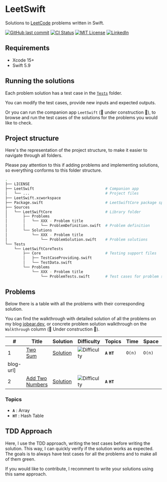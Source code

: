 # LeetSwift

Solutions to [LeetCode](https://leetcode.com/) problems written in Swift.

[![GitHub last commit][last-commit-shield]][last-commit-url]
[![CI Status][ci-status-shield]][ci-status-url]
[![MIT License][license-shield]][license-url]
[![LinkedIn][linkedin-shield]][linkedin-url]

## Requirements

* Xcode 15+
* Swift 5.9

## Running the solutions

Each problem solution has a test case in the [`Tests`][test-cases-folder-url] folder.

You can modify the test cases, provide new inputs and expected outputs.

Or you can run the companion app `LeetSwift` (🚧 under construction 👷), to browse and run the test cases of the solutions for the problems you would like to check.

## Project structure
Here's the representation of the project structure, to make it easier to navigate through all folders.  

Please pay attention to this if adding problems and implementing solutions, so everything conforms to this folder structure.
``` bash
.
├── LICENSE
├── LeetSwift                                # Companion app
│   └── ...                                  # Project files
├── LeetSwift.xcworkspace
├── Package.swift                            # LeetSwiftCore package spec
├── Sources
│   └── LeetSwiftCore                        # Library folder
│       ├── Problems
│       │   └── XXX - Problem title
│       │       └── ProblemDefinition.swift  # Problem definition
│       └── Solutions
│           └── XXX - Problem title
│               └── ProblemSolution.swift    # Problem solutions
└── Tests
    └── LeetSwiftCoreTests
        ├── Core                             # Testing support files
        │   ├── TestCaseProviding.swift
        │   └── TestData.swift
        └── Problems
            └── XXX - Problem title
                └── ProblemTests.swift       # Test cases for problem solutions
```

## Problems

Below there is a table with all the problems with their corresponding solution.

You can find the walkthrough with detailed solution of all the problems on my blog [jobear.dev][jobear-blog-url], or concrete problem solution walkthrough on the `Walkthrough` column (🚧 Under construction 👷).

| # | Title | Solution | Difficulty | Topics | Time | Space | Walkthrough |
| --- | --- | --- | --- | --- | --- | --- | --- |
| 1 | [Two Sum][001-problem] | [Solution][001-solution] | ![Difficulty][difficulty-easy-shield] | **`A`** **`HT`** | `O(n)` | `O(n)` | [Walkthrough][jobear-
blog-url] |
| 2 | [Add Two Numbers][002-problem] | [Solution][002-solution] | ![Difficulty][difficulty-medium-shield] | **`A`** **`HT`** | | | [Walkthrough][jobear-blog-url] |

### Topics
- **`A`** : Array
- **`HT`** : Hash Table

## TDD Approach
Here, I use the TDD approach, writing the test cases before writing the solution. This way, I can quickly verify if the solution works as expected. The goals is to always have test cases for all the problems and to make all of them green.

If you would like to contribute, I recomment to write your solutions using this same approach.

<!-- Markdown references https://www.markdownguide.org/basic-syntax/#reference-style-links -->
[last-commit-shield]: https://img.shields.io/github/last-commit/jobearrr/LeetSwift?style=flat
[last-commit-url]: https://github.com/jobearrr/LeetSwift/commits/master
[ci-status-shield]: https://github.com/jobearrr/LeetSwift/actions/workflows/ci.yml/badge.svg
[ci-status-url]: https://github.com/jobearrr/LeetSwift/actions/workflows/ci.yml
[license-shield]: https://img.shields.io/github/license/jobearrr/LeetSwift.svg?style=flat
[license-url]: https://github.com/jobearrr/LeetSwift/LICENSE
[linkedin-shield]: https://img.shields.io/badge/-LinkedIn-black.svg??style=flat&logo=linkedin&colorB=555
[linkedin-url]: https://www.linkedin.com/in/jobertsa
[jobear-blog-url]: https://jobear.dev
[test-cases-folder-url]: https://github.com/jobearrr/LeetSwift/tree/main/Tests/LeetSwiftCoreTests/Problems
[difficulty-easy-shield]: https://img.shields.io/badge/%20Difficulty-Easy-brightgreen.svg
[difficulty-medium-shield]: https://img.shields.io/badge/%20Difficulty-Medium-orange.svg
[difficulty-hard-shield]: https://img.shields.io/badge/%20Difficulty-Hard-red.svg
[001-problem]: https://leetcode.com/problems/two-sum
[001-solution]: https://github.com/jobearrr/LeetSwift/blob/main/Sources/LeetSwiftCore/Solutions/001%20-%20Two%20Sum/TwoSumSolution.swift
[002-problem]: https://leetcode.com/problems/add-two-numbers
[002-solution]: https://github.com/jobearrr/LeetSwift/blob/main/Sources/LeetSwiftCore/Solutions/002%20-%20Add%20Two%20Numbers/AddTwoNumbersSolution.swift

